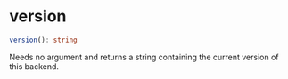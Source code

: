 # version

```ts
version(): string
```

Needs no argument and returns a string containing the current version of this backend.
